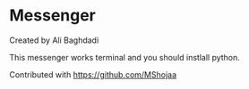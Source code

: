# Messenger
Created by Ali Baghdadi

This messenger works terminal and you should instlall python.

Contributed with https://github.com/MShojaa
